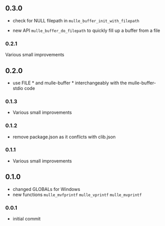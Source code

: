 ## 0.3.0


* check for NULL filepath in `mulle_buffer_init_with_filepath`

* new API `mulle_buffer_do_filepath` to quickly fill up a buffer from a file


### 0.2.1

Various small improvements

## 0.2.0

* use FILE * and mulle-buffer * interchangeably with the mulle-buffer-stdio code


### 0.1.3

* Various small improvements

### 0.1.2

* remove package.json as it conflicts with clib.json

### 0.1.1

* Various small improvements

## 0.1.0

* changed GLOBALs for Windows
* new functions `mulle_mvfprintf` `mulle_vprintf` `mulle_mvprintf`


### 0.0.1

* initial commit
